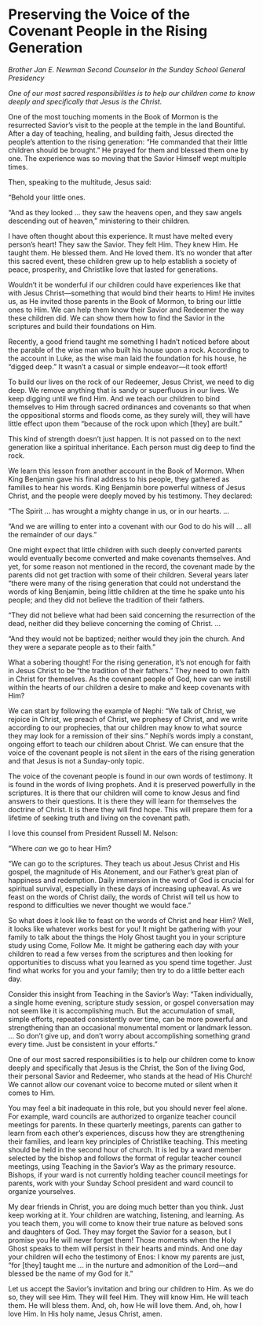 # Preserving the Voice of the Covenant People in the Rising Generation

*Brother Jan E. Newman Second Counselor in the Sunday School General Presidency*

*One of our most sacred responsibilities is to help our children come to know deeply and specifically that Jesus is the Christ.*

<div class="body-block">

One of the most touching moments in the Book of Mormon is the resurrected Savior’s visit to the people at the temple in the land Bountiful. After a day of teaching, healing, and building faith, Jesus directed the people’s attention to the rising generation: “He commanded that their little children should be brought.” He prayed for them and blessed them one by one. The experience was so moving that the Savior Himself wept multiple times.

Then, speaking to the multitude, Jesus said:

“Behold your little ones.

“And as they looked … they saw the heavens open, and they saw angels descending out of heaven,” ministering to their children.

I have often thought about this experience. It must have melted every person’s heart! They saw the Savior. They felt Him. They knew Him. He taught them. He blessed them. And He loved them. It’s no wonder that after this sacred event, these children grew up to help establish a society of peace, prosperity, and Christlike love that lasted for generations.

Wouldn’t it be wonderful if our children could have experiences like that with Jesus Christ—something that would bind their hearts to Him! He invites us, as He invited those parents in the Book of Mormon, to bring our little ones to Him. We can help them know their Savior and Redeemer the way these children did. We can show them how to find the Savior in the scriptures and build their foundations on Him.

Recently, a good friend taught me something I hadn’t noticed before about the parable of the wise man who built his house upon a rock. According to the account in Luke, as the wise man laid the foundation for his house, he “digged deep.” It wasn’t a casual or simple endeavor—it took effort!

To build our lives on the rock of our Redeemer, Jesus Christ, we need to dig deep. We remove anything that is sandy or superfluous in our lives. We keep digging until we find Him. And we teach our children to bind themselves to Him through sacred ordinances and covenants so that when the oppositional storms and floods come, as they surely will, they will have little effect upon them “because of the rock upon which \[they\] are built.”

This kind of strength doesn’t just happen. It is not passed on to the next generation like a spiritual inheritance. Each person must dig deep to find the rock.

We learn this lesson from another account in the Book of Mormon. When King Benjamin gave his final address to his people, they gathered as families to hear his words. King Benjamin bore powerful witness of Jesus Christ, and the people were deeply moved by his testimony. They declared:

“The Spirit … has wrought a mighty change in us, or in our hearts. …

“And we are willing to enter into a covenant with our God to do his will … all the remainder of our days.”

One might expect that little children with such deeply converted parents would eventually become converted and make covenants themselves. And yet, for some reason not mentioned in the record, the covenant made by the parents did not get traction with some of their children. Several years later “there were many of the rising generation that could not understand the words of king Benjamin, being little children at the time he spake unto his people; and they did not believe the tradition of their fathers.

“They did not believe what had been said concerning the resurrection of the dead, neither did they believe concerning the coming of Christ. …

“And they would not be baptized; neither would they join the church. And they were a separate people as to their faith.”

What a sobering thought! For the rising generation, it’s not enough for faith in Jesus Christ to be “the tradition of their fathers.” They need to own faith in Christ for themselves. As the covenant people of God, how can we instill within the hearts of our children a desire to make and keep covenants with Him?

We can start by following the example of Nephi: “We talk of Christ, we rejoice in Christ, we preach of Christ, we prophesy of Christ, and we write according to our prophecies, that our children may know to what source they may look for a remission of their sins.” Nephi’s words imply a constant, ongoing effort to teach our children about Christ. We can ensure that the voice of the covenant people is not silent in the ears of the rising generation and that Jesus is not a Sunday-only topic.

The voice of the covenant people is found in our own words of testimony. It is found in the words of living prophets. And it is preserved powerfully in the scriptures. It is there that our children will come to know Jesus and find answers to their questions. It is there they will learn for themselves the doctrine of Christ. It is there they will find hope. This will prepare them for a lifetime of seeking truth and living on the covenant path.

I love this counsel from President Russell M. Nelson:

“Where *can* we go to hear Him?

“We can go to the scriptures. They teach us about Jesus Christ and His gospel, the magnitude of His Atonement, and our Father’s great plan of happiness and redemption. Daily immersion in the word of God is crucial for spiritual survival, especially in these days of increasing upheaval. As we feast on the words of Christ daily, the words of Christ will tell us how to respond to difficulties we never thought we would face.”

So what does it look like to feast on the words of Christ and hear Him? Well, it looks like whatever works best for you! It might be gathering with your family to talk about the things the Holy Ghost taught you in your scripture study using Come, Follow Me. It might be gathering each day with your children to read a few verses from the scriptures and then looking for opportunities to discuss what you learned as you spend time together. Just find what works for you and your family; then try to do a little better each day.

Consider this insight from Teaching in the Savior’s Way: “Taken individually, a single home evening, scripture study session, or gospel conversation may not seem like it is accomplishing much. But the accumulation of small, simple efforts, repeated consistently over time, can be more powerful and strengthening than an occasional monumental moment or landmark lesson. … So don’t give up, and don’t worry about accomplishing something grand every time. Just be consistent in your efforts.”

One of our most sacred responsibilities is to help our children come to know deeply and specifically that Jesus is the Christ, the Son of the living God, their personal Savior and Redeemer, who stands at the head of His Church! We cannot allow our covenant voice to become muted or silent when it comes to Him.

You may feel a bit inadequate in this role, but you should never feel alone. For example, ward councils are authorized to organize teacher council meetings for parents. In these quarterly meetings, parents can gather to learn from each other’s experiences, discuss how they are strengthening their families, and learn key principles of Christlike teaching. This meeting should be held in the second hour of church. It is led by a ward member selected by the bishop and follows the format of regular teacher council meetings, using Teaching in the Savior’s Way as the primary resource. Bishops, if your ward is not currently holding teacher council meetings for parents, work with your Sunday School president and ward council to organize yourselves.

My dear friends in Christ, you are doing much better than you think. Just keep working at it. Your children are watching, listening, and learning. As you teach them, you will come to know their true nature as beloved sons and daughters of God. They may forget the Savior for a season, but I promise you He will never forget them! Those moments when the Holy Ghost speaks to them will persist in their hearts and minds. And one day your children will echo the testimony of Enos: I know my parents are just, “for \[they\] taught me … in the nurture and admonition of the Lord—and blessed be the name of my God for it.”

Let us accept the Savior’s invitation and bring our children to Him. As we do so, they will see Him. They will feel Him. They will know Him. He will teach them. He will bless them. And, oh, how He will love them. And, oh, how I love Him. In His holy name, Jesus Christ, amen.

</div>
